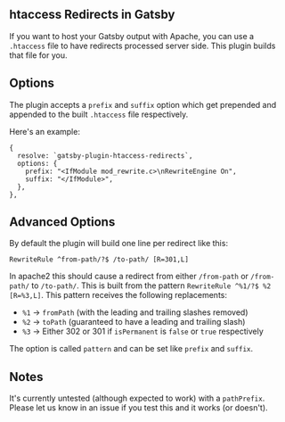 htaccess Redirects in Gatsby
---

If you want to host your Gatsby output with Apache, you can use a `.htaccess`
file to have redirects processed server side. This plugin builds that file for
you.

## Options

The plugin accepts a `prefix` and `suffix` option which get prepended and
appended to the built `.htaccess` file respectively.

Here's an example:

```
{
  resolve: `gatsby-plugin-htaccess-redirects`,
  options: {
    prefix: "<IfModule mod_rewrite.c>\nRewriteEngine On",
    suffix: "</IfModule>",
  },
},
```

## Advanced Options

By default the plugin will build one line per redirect like this:

```
RewriteRule ^from-path/?$ /to-path/ [R=301,L]
```

In apache2 this should cause a redirect from either `/from-path` or `/from-path/` to `/to-path/`. This is built from the pattern `RewriteRule ^%1/?$ %2 [R=%3,L]`. This pattern receives the following replacements:

* `%1` -> `fromPath` (with the leading and trailing slashes removed)
* `%2` -> `toPath` (guaranteed to have a leading and trailing slash)
* `%3` -> Either 302 or 301 if `isPermanent` is `false` or `true` respectively

The option is called `pattern` and can be set like `prefix` and `suffix`.

## Notes

It's currently untested (although expected to work) with a `pathPrefix`. Please
let us know in an issue if you test this and it works (or doesn't).
